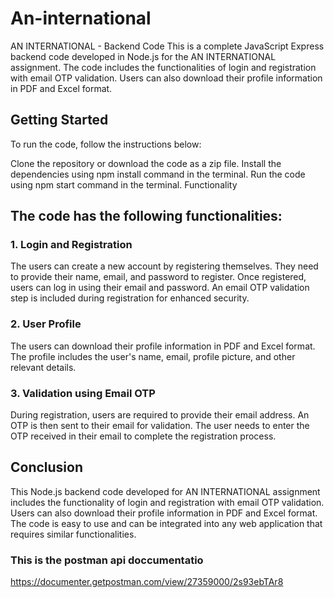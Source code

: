 # An-international
AN INTERNATIONAL - Backend Code
This is a complete JavaScript Express backend code developed in Node.js for the AN INTERNATIONAL assignment. The code includes the functionalities of login and registration with email OTP validation. Users can also download their profile information in PDF and Excel format.

## Getting Started
To run the code, follow the instructions below:

Clone the repository or download the code as a zip file.
Install the dependencies using npm install command in the terminal.
Run the code using npm start command in the terminal.
Functionality
## The code has the following functionalities:

### 1. Login and Registration
The users can create a new account by registering themselves. They need to provide their name, email, and password to register. Once registered, users can log in using their email and password. An email OTP validation step is included during registration for enhanced security.

### 2. User Profile
The users can download their profile information in PDF and Excel format. The profile includes the user's name, email, profile picture, and other relevant details.

### 3. Validation using Email OTP
During registration, users are required to provide their email address. An OTP is then sent to their email for validation. The user needs to enter the OTP received in their email to complete the registration process.

## Conclusion
This Node.js backend code developed for AN INTERNATIONAL assignment includes the functionality of login and registration with email OTP validation. Users can also download their profile information in PDF and Excel format. The code is easy to use and can be integrated into any web application that requires similar functionalities.

### This is the postman api doccumentatio
https://documenter.getpostman.com/view/27359000/2s93ebTAr8

